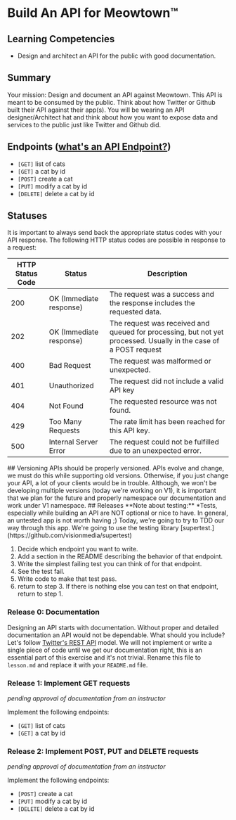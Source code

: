 # Build An API for Meowtown™

## Learning Competencies
- Design and architect an API for the public with good documentation.

## Summary

Your mission: Design and document an API against Meowtown.
This API is meant to be consumed by the public. Think about how Twitter or
Github built their API against their app(s). You will be wearing an API designer/Architect
hat and think about how you want to expose data and services to the public just like
Twitter and Github did.


## Endpoints ([what's an API Endpoint?](http://bit.ly/1jIgbNw))
- `[GET]` list of cats
- `[GET]` a cat by id
- `[POST]` create a cat 
- `[PUT]` modify a cat by id 
- `[DELETE]` delete a cat by id 

## Statuses
It is important to always send back the appropriate status codes with your API response.
The following HTTP status codes are possible in response to a request:

<table>
<thead>
<th>HTTP Status Code</th>
<th>Status</th>
<th>Description</th>
</thead>
<tbody>
<tr>
<td>200</td>
<td>OK (Immediate response)</td>
<td>The request was a success and the response includes the
requested data.</td>
</tr>

<tr>
<td>202</td>
<td>OK (Immediate response)</td>
<td>The request was received and queued for processing, but not yet
processed. Usually in the case of a POST request</td>
</tr>

<tr>
<td>400</td>
<td>Bad Request</td>
<td>The request was malformed or unexpected.</td>
</tr>

<tr>
<td>401</td>
<td>Unauthorized</td>
<td>The request did not include a valid API key</td>
</tr>

<tr>
<td>404</td>
<td>Not Found</td>
<td>The requested resource was not found.</td>
</tr>
<tr>
<td>429</td>
<td>Too Many Requests</td>
<td>The rate limit has been reached for this API key.</td>
</tr>
<tr>
<td>500</td>
<td>Internal Server Error</td>
<td>The request could not be fulfilled due to an unexpected
error.</td>
</tr>
</tbody>
</table>
## Versioning
APIs should be properly versioned. APIs evolve and change, we must do this while supporting
old versions. Otherwise, if you just change your API, a lot of your clients would be in trouble.
Although, we won't be developing multiple versions (today we're working on V1), it is important
that we plan for the future and properly namespace our documentation and work under V1 namespace.
## Releases
**Note about testing:** *Tests, especially while building an API are NOT optional or nice to have.
In general, an untested app is not worth having ;) Today, we're going to try to TDD our way through this app. 
We're going to use the testing library [supertest.](https://github.com/visionmedia/supertest)

1. Decide which endpoint you want to write.
2. Add a section in the README describing the behavior of that endpoint.
3. Write the simplest failing test you can think of for that endpoint.
4. See the test fail.
5. Write code to make that test pass.
6. return to step 3. If there is nothing else you can test on that endpoint, return to step 1.

### Release 0: Documentation
Designing an API starts with documentation. Without proper and detailed documentation
an API would not be dependable. What should you include? Let's follow [Twitter's REST API](https://dev.twitter.com/docs/api/1.1) model.
We will not implement or write a single piece of code until we get our documentation right, this is an
essential part of this exercise and it's not trivial. Rename this file to `lesson.md` and replace it with your `README.md` file.

### Release 1: Implement GET requests
_pending approval of documentation from an instructor_

Implement the following endpoints:
- `[GET]` list of cats
- `[GET]` a cat by id

### Release 2: Implement POST, PUT and DELETE requests
_pending approval of documentation from an instructor_

Implement the following endpoints:
- `[POST]` create a cat 
- `[PUT]` modify a cat by id 
- `[DELETE]` delete a cat by id 
